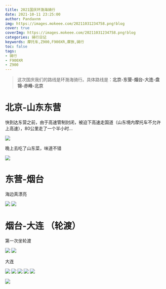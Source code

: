 ```yaml
---
title: 2021国庆环渤海骑行
date: 2021-10-11 23:25:00
author: Pandaxnm
img: https://images.mokeee.com/20211031234758.png!blog
cover: true
coverImg: https://images.mokeee.com/20211031234758.png!blog
categories: 骑行日记
keywords: 摩托车,Z900,F900XR,摩旅,骑行
toc: false
tags:
- 骑行
- F900XR
- Z900
---
```


> 这次国庆我们的路线是环渤海骑行。具体路线是：**北京-东营-烟台-大连-盘锦-赤峰-北京**

# 北京-山东东营
快到达东营之前，由于高速管制封闭，被迫下高速走国道（山东境内摩托车不允许上高速），80公里走了一个半小时...

![](https://images.mokeee.com/20211031234801.png!blog)

晚上去吃了山东菜，味道不错

![](https://images.mokeee.com/20211101000517.png!blog)

# 东营-烟台 

海边真漂亮

![](https://images.mokeee.com/20211101000724.png!blog)
![](https://images.mokeee.com/20211101000725.png!blog)

# 烟台-大连 （轮渡）

第一次坐轮渡

![](https://images.mokeee.com/20211031234754.JPG!blog)
![](https://images.mokeee.com/20211031234753.jpg!blog)

大连

![](https://images.mokeee.com/20211031234800.png!blog)
![](https://images.mokeee.com/20211031234759.png!blog)
![](https://images.mokeee.com/20211031234758.png!blog)
![](https://images.mokeee.com/20211031234756.jpg!blog)
![](https://images.mokeee.com/20211031234755.JPG!blog)

![](https://images.mokeee.com/20211031234752.PNG!blog)

